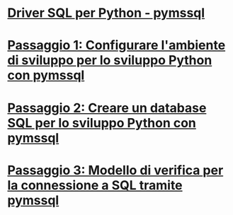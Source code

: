 # [Driver SQL per Python - pymssql](python-sql-driver-pymssql.md)
# [Passaggio 1: Configurare l'ambiente di sviluppo per lo sviluppo Python con pymssql](step-1-configure-development-environment-for-pymssql-python-development.md)
# [Passaggio 2: Creare un database SQL per lo sviluppo Python con pymssql](step-2-create-a-sql-database-for-pymssql-python-development.md)
# [Passaggio 3: Modello di verifica per la connessione a SQL tramite pymssql](step-3-proof-of-concept-connecting-to-sql-using-pymssql.md)
